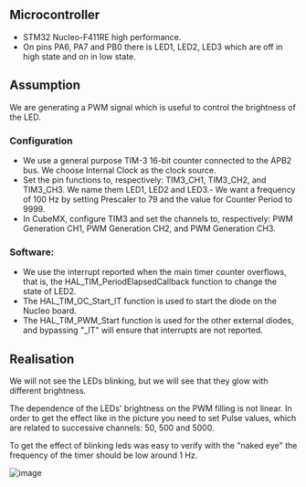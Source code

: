 ## Microcontroller

- STM32 Nucleo-F411RE high performance.
- On pins PA6, PA7 and PB0 there is LED1, LED2, LED3 which are off in high state and on in low state. 

## Assumption

We are generating a PWM signal which is useful to control the brightness of the LED. 

### Configuration
- We use a general purpose TIM-3 16-bit counter connected to the APB2 bus. We choose Internal Clock as the clock source.
- Set the pin functions to, respectively: TIM3_CH1, TIM3_CH2, and TIM3_CH3. We name them LED1, LED2 and LED3.- We want a frequency of 100 Hz by setting Prescaler to 79 and the value for Counter Period to 9999.
- In CubeMX, configure TIM3 and set the channels to, respectively: PWM Generation CH1, PWM Generation CH2, and PWM Generation CH3. 

### Software: 

- We use the interrupt reported when the main timer counter overflows, that is, the HAL_TIM_PeriodElapsedCallback function to change the state of LED2.
- The HAL_TIM_OC_Start_IT function is used to start the diode on the Nucleo board. 
- The HAL_TIM_PWM_Start function is used for the other external diodes, and bypassing "_IT" will ensure that interrupts are not reported.

## Realisation
We will not see the LEDs blinking, but we will see that they glow with different brightness.
 
The dependence of the LEDs' brightness on the PWM filling is not linear. In order to get the effect like in the picture you need to set Pulse values, which are related to successive channels: 50, 500 and 5000.

To get the effect of blinking leds was easy to verify with the "naked eye" the frequency of the timer should be low around 1 Hz. 

![image](https://user-images.githubusercontent.com/37025393/127036295-9c43e0c1-4a3c-4237-92ab-59385ba6412a.png)
